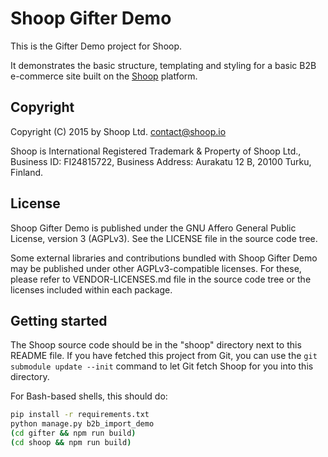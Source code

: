 Shoop Gifter Demo
=================

This is the Gifter Demo project for Shoop.

It demonstrates the basic structure, templating and styling for a
basic B2B e-commerce site built on the [Shoop](https://shoop.io) platform.

Copyright
---------

Copyright (C) 2015 by Shoop Ltd. <contact@shoop.io>

Shoop is International Registered Trademark & Property of Shoop Ltd.,
Business ID: FI24815722, Business Address: Aurakatu 12 B, 20100 Turku,
Finland.

License
-------

Shoop Gifter Demo is published under the GNU Affero General Public
License, version 3 (AGPLv3). See the LICENSE file in the source code
tree.

Some external libraries and contributions bundled with Shoop Gifter Demo
may be published under other AGPLv3-compatible licenses.  For these,
please refer to VENDOR-LICENSES.md file in the source code tree or the
licenses included within each package.

Getting started
---------------

The Shoop source code should be in the "shoop" directory next to this
README file.  If you have fetched this project from Git, you can use
the `git submodule update --init` command to let Git fetch Shoop for you
into this directory.

For Bash-based shells, this should do:

```bash
pip install -r requirements.txt
python manage.py b2b_import_demo
(cd gifter && npm run build)
(cd shoop && npm run build)
```
